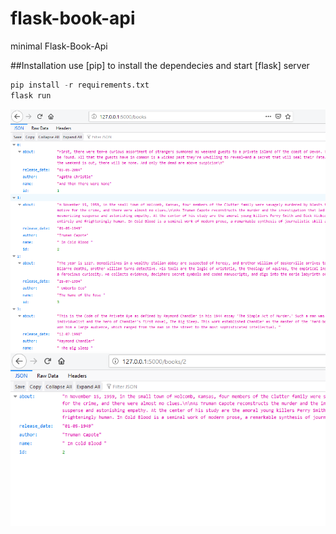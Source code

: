 # flask-book-api
minimal Flask-Book-Api

##Installation
use [pip] to install the dependecies and start [flask] server
```python
pip install -r requirements.txt
flask run
```


![Project screens](s1.png)
![Second](s2.png)


